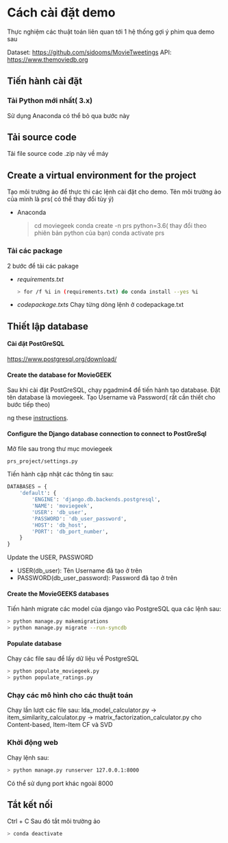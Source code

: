 # Cách cài đặt demo
Thực nghiệm các thuật toán liên quan tới 1 hệ thống gợi ý phim qua demo sau

Dataset: https://github.com/sidooms/MovieTweetings
API: https://www.themoviedb.org


## Tiến hành cài đặt

### Tải Python mới nhất( 3.x)
 
Sử dụng Anaconda có thể bỏ qua bước này

## Tải source code
Tải file source code .zip này về máy

## Create a virtual environment for the project

Tạo môi trường ảo để thực thi các lệnh cài đặt cho demo. Tên môi trường ảo của mình là prs( có thể thay đổi tùy ý)

*   Anaconda 
    > cd moviegeek
    > conda create -n prs python=3.6( thay đổi theo phiên bản python của bạn)
    > conda activate prs

### Tải các package
2 bước để tải các pakage
*   *requirements.txt* 


    ```bash
    > for /f %i in (requirements.txt) do conda install --yes %i
    ```
*   *codepackage.txts*
Chạy từng dòng lệnh ở codepackage.txt
    
## Thiết lập database

####  Cài đặt  PostGreSQL
https://www.postgresql.org/download/


#### Create the database for MovieGEEK 
Sau khi cài đặt PostGreSQL, chạy pgadmin4 để tiến hành tạo database. Đặt tên database là moviegeek. Tạo Username và Password( rất cần thiết cho bước tiếp theo) 

ng these [instructions](https://www.psycopg.org/docs/install.html). 

####  Configure the Django database connection to connect to PostGreSql

Mở file sau trong thư mục moviegeek

`prs_project/settings.py` 

Tiến hành cập nhật các thông tin sau:

```python
DATABASES = {
    'default': {
        'ENGINE': 'django.db.backends.postgresql',
        'NAME': 'moviegeek',                      
        'USER': 'db_user',
        'PASSWORD': 'db_user_password',
        'HOST': 'db_host',
        'PORT': 'db_port_number',
    }
}
```
Update the USER, PASSWORD
* USER(db_user): Tên Username đã tạo ở trên
* PASSWORD(db_user_password): Password đã tạo ở trên



#### Create the MovieGEEKS databases
Tiến hành migrate các model của django vào PostgreSQL qua các lệnh sau:

```bash
> python manage.py makemigrations
> python manage.py migrate --run-syncdb
```

#### Populate database 
Chạy các file sau để lấy dữ liệu về PostgreSQL
```bash
> python populate_moviegeek.py
> python populate_ratings.py
```

### Chạy các mô hình cho các thuật toán
Chạy lần lượt các file sau: lda_model_calculator.py -> item_similarity_calculator.py -> matrix_factorization_calculator.py cho Content-based, Item-Item CF và SVD

### Khởi động web
Chạy lệnh sau:
```bash
> python manage.py runserver 127.0.0.1:8000
```
Có thể sử dụng port khác ngoài 8000

## Tắt kết  nối
Ctrl + C
Sau đó tắt môi trường ảo

```bash
> conda deactivate
```


